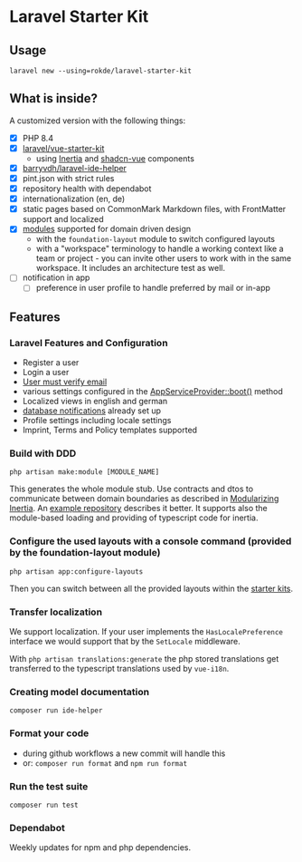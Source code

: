 # Laravel Starter Kit

## Usage

`laravel new --using=rokde/laravel-starter-kit`

## What is inside?

A customized version with the following things:

- [x] PHP 8.4
- [x] [laravel/vue-starter-kit](https://github.com/laravel/vue-starter-kit)
  - using [Inertia](https://inertiajs.com/) and [shadcn-vue](https://www.shadcn-vue.com/) components
- [x] [barryvdh/laravel-ide-helper](https://github.com/barryvdh/laravel-ide-helper)
- [x] pint.json with strict rules
- [x] repository health with dependabot
- [x] internationalization (en, de)
- [x] static pages based on CommonMark Markdown files, with FrontMatter support and localized
- [x] [modules](https://github.com/InterNACHI/modular) supported for domain driven design
  - with the `foundation-layout` module to switch configured layouts
  - with a "workspace" terminology to handle a working context like a team or project - you can invite other users to work with in the same workspace. It includes an architecture test as well.
- [ ] notification in app
    - [ ] preference in user profile to handle preferred by mail or in-app

## Features

### Laravel Features and Configuration

- Register a user
- Login a user
- [User must verify email](https://laravel.com/docs/verification#model-preparation)
- various settings configured in the [AppServiceProvider::boot()](./blob/main/app/Providers/AppServiceProvider.php#L20) method
- Localized views in english and german
- [database notifications](https://laravel.com/docs/notifications#database-prerequisites) already set up
- Profile settings including locale settings
- Imprint, Terms and Policy templates supported

### Build with DDD

`php artisan make:module [MODULE_NAME]`

This generates the whole module stub. Use contracts and dtos to communicate between domain boundaries as described in [Modularizing Inertia](https://pacific-nymphea-e41.notion.site/Modularizing-Inertia-Laracon-India-2025-1a6320a6974e8014b91ec08cc6b79c4e). An [example repository](https://github.com/avosalmon/artisan-airlines) describes it better. It supports also the module-based loading and providing of typescript code for inertia.

### Configure the used layouts with a console command (provided by the foundation-layout module)

`php artisan app:configure-layouts`

Then you can switch between all the provided layouts within the [starter kits](https://laravel.com/docs/starter-kits#vue-available-layouts).

### Transfer localization

We support localization. If your user implements the `HasLocalePreference` interface we would support that by the `SetLocale` middleware.

With `php artisan translations:generate` the php stored translations get transferred to the typescript translations used by `vue-i18n`.

### Creating model documentation

`composer run ide-helper`

### Format your code

- during github workflows a new commit will handle this
- or: `composer run format` and `npm run format`

### Run the test suite

`composer run test`

### Dependabot

Weekly updates for npm and php dependencies.
